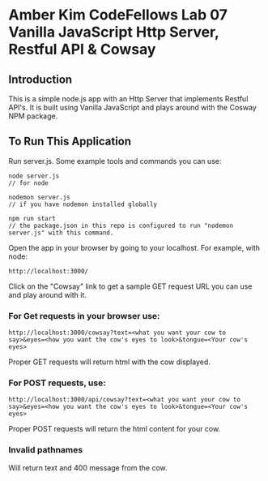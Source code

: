 # Amber Kim CodeFellows Lab 07 Vanilla JavaScript Http Server, Restful API & Cowsay

## Introduction
This is a simple node.js app with an Http Server that implements Restful API's. It is built using Vanilla JavaScript and plays around with the Cosway NPM package.

## To Run This Application
Run server.js. Some example tools and commands you can use:
```
node server.js
// for node

nodemon server.js
// if you have nodemon installed globally

npm run start
// the package.json in this repo is configured to run "nodemon server.js" with this command.
```

Open the app in your browser by going to your localhost. For example, with node:
```
http://localhost:3000/
```

Click on the "Cowsay" link to get a sample GET request URL you can use and play around with it.

### For Get requests in your browser use:
```
http://localhost:3000/cowsay?text=<what you want your cow to say>&eyes=<how you want the cow's eyes to look>&tongue=<Your cow's eyes>
```
Proper GET requests will return html with the cow displayed.


### For POST requests, use:
```
http://localhost:3000/api/cowsay?text=<what you want your cow to say>&eyes=<how you want the cow's eyes to look>&tongue=<Your cow's eyes>
```
Proper POST requests will return the html content for your cow.

### Invalid pathnames
Will return text and 400 message from the cow.